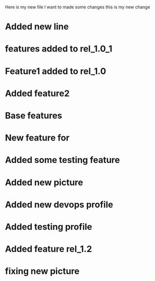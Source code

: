 Here is my new file
I want to made some changes
this is my new change
# Added new line
# features added to rel_1.0_1
# Feature1 added to rel_1.0 
# Added feature2
# Base features 
# New feature for 
# Added some testing feature
# Added new picture
# Added new devops profile
# Added testing profile
# Added feature rel_1.2
# fixing new picture